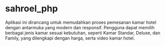 # sahroel_php
Aplikasi ini dirancang untuk memudahkan proses pemesanan kamar hotel dengan antarmuka yang modern dan responsif. Pengguna dapat memilih berbagai jenis kamar sesuai kebutuhan, seperti Kamar Standar, Deluxe, dan Family, yang dilengkapi dengan harga, serta video kamar hotel.
